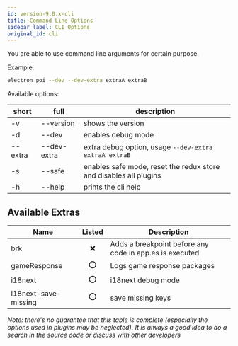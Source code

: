 ```yaml
---
id: version-9.0.x-cli
title: Command Line Options
sidebar_label: CLI Options
original_id: cli
---
```


You are able to use command line arguments for certain purpose.

Example:

```sh
electron poi --dev --dev-extra extraA extraB
```

Available options:

| short   | full        | description                                                       |
| ------- | ----------- | ----------------------------------------------------------------- |
| -v      | --version   | shows the version                                                 |
| -d      | --dev       | enables debug mode                                                |
| --extra | --dev-extra | extra debug option, usage `--dev-extra extraA extraB`             |
| -s      | --safe      | enables safe mode, reset the redux store and disables all plugins |
| -h      | --help      | prints the cli help                                               |

## Available Extras

| Name                 | Listed | Description                                             |
| -------------------- | :----: | ------------------------------------------------------- |
| brk                  |   ❌   | Adds a breakpoint before any code in app.es is executed |
| gameResponse         |  ⭕️   | Logs game response packages                             |
| i18next              |  ⭕️   | i18next debug mode                                      |
| i18next-save-missing |  ⭕️   | save missing keys                                       |

_Note: there's no guarantee that this table is complete (especially the options used in plugins may be neglected). It is always a good idea to do a search in the source code or discuss with other developers_
